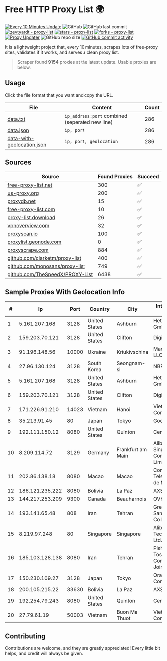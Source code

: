 
# Free HTTP Proxy List 🌍

[![Every 10 Minutes Update](https://github.com/mertguvencli/http-proxy-list/actions/workflows/main.yml/badge.svg?branch=main)](https://github.com/mertguvencli/http-proxy-list/actions/workflows/main.yml)
![GitHub](https://img.shields.io/github/license/mertguvencli/http-proxy-list)
![GitHub last commit](https://img.shields.io/github/last-commit/mertguvencli/http-proxy-list)
[![zevtyardt - proxy-list](https://img.shields.io/static/v1?label=zevtyardt&message=proxy-list&color=blue&logo=github)](https://github.com/zevtyardt/proxy-list "Go to GitHub repo")
[![stars - proxy-list](https://img.shields.io/github/stars/zevtyardt/proxy-list?style=social)](https://github.com/zevtyardt/proxy-list)
[![forks - proxy-list](https://img.shields.io/github/forks/zevtyardt/proxy-list?style=social)](https://github.com/zevtyardt/proxy-list)
[![Proxy Updater](https://github.com/zevtyardt/proxy-list/workflows/Proxy%20Updater/badge.svg)](https://github.com/zevtyardt/proxy-list/actions?query=workflow:"Proxy+Updater")
![GitHub repo size](https://img.shields.io/github/repo-size/zevtyardt/proxy-list)
[![GitHub commit activity](https://img.shields.io/github/commit-activity/m/zevtyardt/proxy-list?logo=commits)](https://github.com/zevtyardt/proxy-list/commits/main)

It is a lightweight project that, every 10 minutes, scrapes lots of free-proxy sites, validates if it works, and serves a clean proxy list.

> Scraper found **9154** proxies at the latest update. Usable proxies are below.

## Usage

Click the file format that you want and copy the URL.

|File|Content|Count|
|----|-------|-----|
|[data.txt](https://raw.githubusercontent.com/mertguvencli/http-proxy-list/main/proxy-list/data.txt)|`ip_address:port` combined (seperated new line)|286|
|[data.json](https://raw.githubusercontent.com/mertguvencli/http-proxy-list/main/proxy-list/data.json)|`ip, port`|286|
|[data-with-geolocation.json](https://raw.githubusercontent.com/mertguvencli/http-proxy-list/main/proxy-list/data-with-geolocation.json)|`ip, port, geolocation`|286|

## Sources

|Source|Found Proxies|Succeed|
|------|-------------|-------|
|[free-proxy-list.net](https://free-proxy-list.net)|300|✅|
|[us-proxy.org](https://www.us-proxy.org)|200|✅|
|[proxydb.net](http://proxydb.net)|15|✅|
|[free-proxy-list.com](https://free-proxy-list.com/?page=&port=&type%5B%5D=http&type%5B%5D=https&up_time=0&search=Search)|10|✅|
|[proxy-list.download](https://www.proxy-list.download/HTTP)|26|✅|
|[vpnoverview.com](https://vpnoverview.com/privacy/anonymous-browsing/free-proxy-servers)|32|✅|
|[proxyscan.io](https://www.proxyscan.io)|100|✅|
|[proxylist.geonode.com](https://proxylist.geonode.com/api/proxy-list?limit=300&page=1&sort_by=lastChecked&sort_type=desc&protocols=http,https)|0|✅|
|[proxyscrape.com](https://api.proxyscrape.com/v2/?request=displayproxies&protocol=http&timeout=10000&country=all&ssl=all&anonymity=all)|884|✅|
|[github.com/clarketm/proxy-list](https://raw.githubusercontent.com/clarketm/proxy-list/master/proxy-list-raw.txt)|400|✅|
|[github.com/monosans/proxy-list](https://raw.githubusercontent.com/monosans/proxy-list/main/proxies/http.txt)|749|✅|
|[github.com/TheSpeedX/PROXY-List](https://raw.githubusercontent.com/TheSpeedX/PROXY-List/master/http.txt)|6438|✅|


## Sample Proxies With Geolocation Info

|#|Ip|Port|Country|City|Internet Service Provider|
|-|--|----|-------|----|-------------------------|
|1|5.161.207.168|3128|United States|Ashburn|Hetzner Online GmbH|
|2|159.203.70.121|3128|United States|Clifton|DigitalOcean, LLC|
|3|91.196.148.56|10000|Ukraine|Kriukivschina|Maximum-Net LLC|
|4|27.96.130.124|3128|South Korea|Seongnam-si|NBP|
|5|5.161.207.168|3128|United States|Ashburn|Hetzner Online GmbH|
|6|159.203.70.121|3128|United States|Clifton|DigitalOcean, LLC|
|7|171.226.91.210|14023|Vietnam|Hanoi|Viettel Corporation|
|8|35.213.91.45|80|Japan|Tokyo|Google LLC|
|9|192.111.150.12|8080|United States|Quinton|Centrilogic|
|10|8.209.114.72|3129|Germany|Frankfurt am Main|Alibaba.com Singapore E-Commerce Private Limited|
|11|202.86.138.18|8080|Macao|Macao|Companhia de Telecomunicacoes de Macau|
|12|186.121.235.222|8080|Bolivia|La Paz|AXS Bolivia S. A.|
|13|144.217.253.209|9300|Canada|Beauharnois|OVH SAS|
|14|193.141.65.48|808|Iran|Tehran|Green Web Samaneh Novin Co Ltd|
|15|8.219.97.248|80|Singapore|Singapore|Alibaba (US) Technology Co., Ltd.|
|16|185.103.128.138|8080|Iran|Tehran|Pishgaman Toseeh Ertebatat Company (Private Joint Stock)|
|17|150.230.109.27|3128|Japan|Tokyo|Oracle Corporation|
|18|200.105.215.22|33630|Bolivia|La Paz|AXS Bolivia S. A.|
|19|192.254.79.243|8080|United States|Quinton|Centrilogic|
|20|27.79.61.19|50003|Vietnam|Buon Ma Thuot|Viettel Corporation|



## Contributing

Contributions are welcome, and they are greatly appreciated! Every
little bit helps, and credit will always be given.

